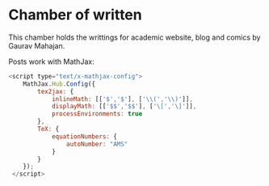 # Chamber of written

This chamber holds the writtings for academic website, blog and comics by Gaurav Mahajan.

Posts work with MathJax:
```JavaScript
<script type="text/x-mathjax-config">
    MathJax.Hub.Config({ 
        tex2jax: { 
            inlineMath: [['$','$'], ['\\(','\\)']],
            displayMath: [['$$','$$'], ['\[','\]']],
            processEnvironments: true
        },
        TeX: {
            equationNumbers: {
            	autoNumber: "AMS"
            }
        }
    });
 </script>
```

